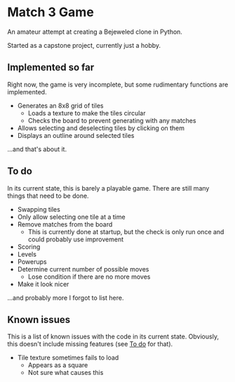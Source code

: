 # Match 3 Game
An amateur attempt at creating a Bejeweled clone in Python.

Started as a capstone project, currently just a hobby.

## Implemented so far
Right now, the game is very incomplete, but some rudimentary functions are implemented.

* Generates an 8x8 grid of tiles
  * Loads a texture to make the tiles circular
  * Checks the board to prevent generating with any matches
* Allows selecting and deselecting tiles by clicking on them
* Displays an outline around selected tiles

...and that's about it.

## To do
In its current state, this is barely a playable game. There are still many things that need to be done.

* Swapping tiles
* Only allow selecting one tile at a time
* Remove matches from the board
  * This is currently done at startup, but the check is only run once and could probably use improvement
* Scoring
* Levels
* Powerups
* Determine current number of possible moves
  * Lose condition if there are no more moves
* Make it look nicer

...and probably more I forgot to list here.

## Known issues
This is a list of known issues with the code in its current state. Obviously, this doesn't include missing features (see [To do](#to-do) for that).

* Tile texture sometimes fails to load
  * Appears as a square
  * Not sure what causes this